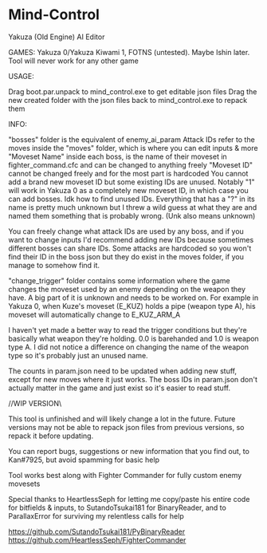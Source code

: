 # Mind-Control
Yakuza (Old Engine) AI Editor

GAMES:
Yakuza 0/Yakuza Kiwami 1, FOTNS (untested).
Maybe Ishin later. Tool will never work for any other game

USAGE:

Drag boot.par.unpack to mind_control.exe to get editable json files
Drag the new created folder with the json files back to mind_control.exe to repack them

INFO:

"bosses" folder is the equivalent of enemy_ai_param
Attack IDs refer to the moves inside the "moves" folder, which is where you can edit inputs & more
"Moveset Name" inside each boss, is the name of their moveset in fighter_command.cfc and can be changed to anything freely
"Moveset ID" cannot be changed freely and for the most part is hardcoded
You cannot add a brand new moveset ID but some existing IDs are unused. Notably "1" will work in Yakuza 0 as a completely new moveset ID, in which case you can add bosses. Idk how to find unused IDs.
Everything that has a "?" in its name is pretty much unknown but I threw a wild guess at what they are and named them something that is probably wrong. (Unk also means unknown)

You can freely change what attack IDs are used by any boss, and if you want to change inputs I'd recommend adding new IDs because sometimes different bosses can share IDs.
Some attacks are hardcoded so you won't find their ID in the boss json but they do exist in the moves folder, if you manage to somehow find it.

"change_trigger" folder contains some information where the game changes the moveset used by an enemy depending on the weapon they have. A big part of it is unknown and needs to be worked on.
For example in Yakuza 0, when Kuze's moveset (E_KUZ) holds a pipe (weapon type A), his moveset will automatically change to E_KUZ_ARM_A

I haven't yet made a better way to read the trigger conditions but they're basically what weapon they're holding. 0.0 is barehanded and 1.0 is weapon type A.
I did not notice a difference on changing the name of the weapon type so it's probably just an unused name.

The counts in param.json need to be updated when adding new stuff, except for new moves where it just works.
The boss IDs in param.json don't actually matter in the game and just exist so it's easier to read stuff.

//WIP VERSION\\

This tool is unfinished and will likely change a lot in the future.
Future versions may not be able to repack json files from previous versions, so repack it before updating.

You can report bugs, suggestions or new information that you find out, to Kan#7925, but avoid spamming for basic help

Tool works best along with Fighter Commander for fully custom enemy movesets

Special thanks to HeartlessSeph for letting me copy/paste his entire code for bitfields & inputs,
	to SutandoTsukai181 for BinaryReader,
	and to ParallaxError for surviving my relentless calls for help

https://github.com/SutandoTsukai181/PyBinaryReader
https://github.com/HeartlessSeph/FighterCommander
